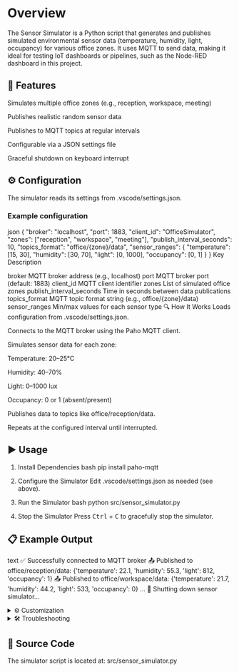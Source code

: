 # Overview
The Sensor Simulator is a Python script that generates and publishes simulated environmental sensor data (temperature, humidity, light, occupancy) for various office zones. It uses MQTT to send data, making it ideal for testing IoT dashboards or pipelines, such as the Node-RED dashboard in this project.

## 🚀  Features
Simulates multiple office zones (e.g., reception, workspace, meeting)

Publishes realistic random sensor data

Publishes to MQTT topics at regular intervals

Configurable via a JSON settings file

Graceful shutdown on keyboard interrupt

## ⚙️ Configuration
The simulator reads its settings from .vscode/settings.json.

### Example configuration

json
{
  "broker": "localhost",
  "port": 1883,
  "client_id": "OfficeSimulator",
  "zones": ["reception", "workspace", "meeting"],
  "publish_interval_seconds": 10,
  "topics_format": "office/{zone}/data",
  "sensor_ranges": {
    "temperature": [15, 30],
    "humidity": [30, 70],
    "light": [0, 1000],
    "occupancy": [0, 1]
  }
}
Key	Description

broker	MQTT broker address (e.g., localhost)
port	MQTT broker port (default: 1883)
client_id	MQTT client identifier
zones	List of simulated office zones
publish_interval_seconds	Time in seconds between data publications
topics_format	MQTT topic format string (e.g., office/{zone}/data)
sensor_ranges	Min/max values for each sensor type
🔍 How It Works
Loads configuration from .vscode/settings.json.

Connects to the MQTT broker using the Paho MQTT client.

Simulates sensor data for each zone:

Temperature: 20–25°C

Humidity: 40–70%

Light: 0–1000 lux

Occupancy: 0 or 1 (absent/present)

Publishes data to topics like office/reception/data.

Repeats at the configured interval until interrupted.

## ▶️ Usage

1. Install Dependencies
bash
pip install paho-mqtt
2. Configure the Simulator
Edit .vscode/settings.json as needed (see above).

3. Run the Simulator
bash
python src/sensor_simulator.py
4. Stop the Simulator
Press <kbd>Ctrl</kbd> + <kbd>C</kbd> to gracefully stop the simulator.

## 📋 Example Output

text
✅ Successfully connected to MQTT broker
📤 Published to office/reception/data: {'temperature': 22.1, 'humidity': 55.3, 'light': 812, 'occupancy': 1}
📤 Published to office/workspace/data: {'temperature': 21.7, 'humidity': 44.2, 'light': 533, 'occupancy': 0}
...
🛑 Shutting down sensor simulator...
<details> <summary>⚙️ Customization</summary>
Add/Remove zones: Edit the zones list in the config file.

Change sensor ranges: Modify sensor_ranges values.

Adjust publish interval: Change publish_interval_seconds.

Change MQTT topic format: Edit topics_format.

</details> <details> <summary>🛠️ Troubleshooting</summary>
Connection failed: Ensure the MQTT broker is running and accessible.

Import errors: Install all dependencies (pip install paho-mqtt).

Configuration errors: Verify .vscode/settings.json for typos or missing fields.

</details>

## 📂 Source Code

The simulator script is located at:
src/sensor_simulator.py